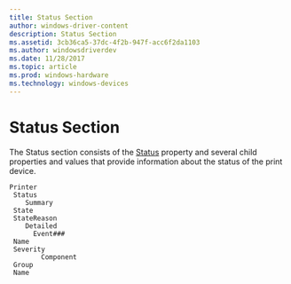 ```yaml
---
title: Status Section
author: windows-driver-content
description: Status Section
ms.assetid: 3cb36ca5-37dc-4f2b-947f-acc6f2da1103
ms.author: windowsdriverdev
ms.date: 11/28/2017
ms.topic: article
ms.prod: windows-hardware
ms.technology: windows-devices
---
```


# Status Section


The Status section consists of the [Status](status.md) property and several child properties and values that provide information about the status of the print device.

```
Printer
 Status
    Summary
 State
 StateReason
    Detailed
      Event###
 Name
 Severity
        Component
 Group
 Name
```

 

 




